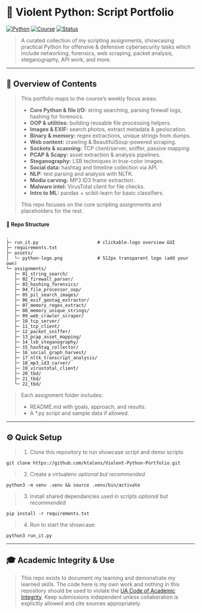 # 🐍 Violent Python: Script Portfolio

[![Python](https://img.shields.io/badge/Python-3.11+-blue)](#)
[![Course](https://img.shields.io/badge/Course-CYBV%20473-%23CC0033)](#)
[![Status](https://img.shields.io/badge/Status-Active-green)](#)

> A curated collection of my scripting assignments, showcasing practical Python for offensive & defensive cybersecurity tasks which include networking, forensics, web scraping, packet analysis, steganography, API work, and more.

---

## 📂 Overview of Contents

> This portfolio maps to the course’s weekly focus areas:
>   - **Core Python & file I/O:** string searching, parsing firewall logs, hashing for forensics.
>   - **OOP & utilities:** building reusable file processing helpers.
>   - **Images & EXIF:** search photos, extract metadata & geolocation.
>   - **Binary & memory:** regex extractions, unique strings from dumps.
>   - **Web content:** crawling & BeautifulSoup-powered scraping.
>   - **Sockets & scanning:** TCP client/server, sniffer, passive mapping.
>   - **PCAP & Scapy:** asset extraction & analysis pipelines.
>   - **Steganography:** LSB techniques in true-color images.
>   - **Social data:** hashtag and timeline collection via API.
>   - **NLP:** text parsing and analysis with NLTK.
>   - **Media carving:** MP3 ID3 frame extraction.
>   - **Malware intel:** VirusTotal client for file checks.
>   - **Intro to ML:** pandas + scikit-learn for basic classifiers.
> 
> This repo focuses on the core scripting assignments and placeholders for the rest.

#### 🔗 Repo Structure

```
.
├─ run_it.py                      # clickable-logo overview GUI
├─ requirements.txt               
├─ assets/
│  └─ python-logo.png             # 512px transparent logo (add your own)
└─ assignments/
   ├─ 01_string_search/
   ├─ 02_firewall_parser/
   ├─ 03_hashing_forensics/
   ├─ 04_file_processor_oop/
   ├─ 05_pil_search_images/
   ├─ 06_exif_geotag_extractor/
   ├─ 07_memory_regex_extract/
   ├─ 08_memory_unique_strings/
   ├─ 09_web_crawler_scraper/
   ├─ 10_tcp_server/
   ├─ 11_tcp_client/
   ├─ 12_packet_sniffer/
   ├─ 13_pcap_asset_mapping/
   ├─ 14_lsb_steganography/
   ├─ 15_hashtag_collector/
   ├─ 16_social_graph_harvest/
   ├─ 17_nltk_transcript_analysis/
   ├─ 18_mp3_id3_carver/
   ├─ 19_virustotal_client/
   ├─ 20_tbd/
   ├─ 21_tbd/
   └─ 22_tbd/
```

> Each assignment folder includes:
> - README.md with goals, approach, and results.
> - A *.py script and sample data if allowed.
---

## ⚙️ Quick Setup
> 1. Clone this repository to run showcase script and demo scripts
```
git clone https://github.com/ktalons/Violent-Python-Portfolio.git
```
> 2. Create a virtualenv _*optional but recommended*_
```
python3 -m venv .venv && source .venv/bin/activate
```
> 3. Install shared dependancies used in scripts _*optional but recommended*_
```
pip install -r requirements.txt
```
> 4. Run to start the showcase:  
```
python3 run_it.py
```
---

## 🎓 Academic Integrity & Use
> This repo exists to document my learning and demonstrate my learned skills. The code here is my own work and nothing in this repository should be used to violate the [UA Code of Academic Integrity](https://deanofstudents.arizona.edu/policies/code-academic-integrity). Keep submissions independent unless collaboration is explicitly allowed and cite sources appropriately.
